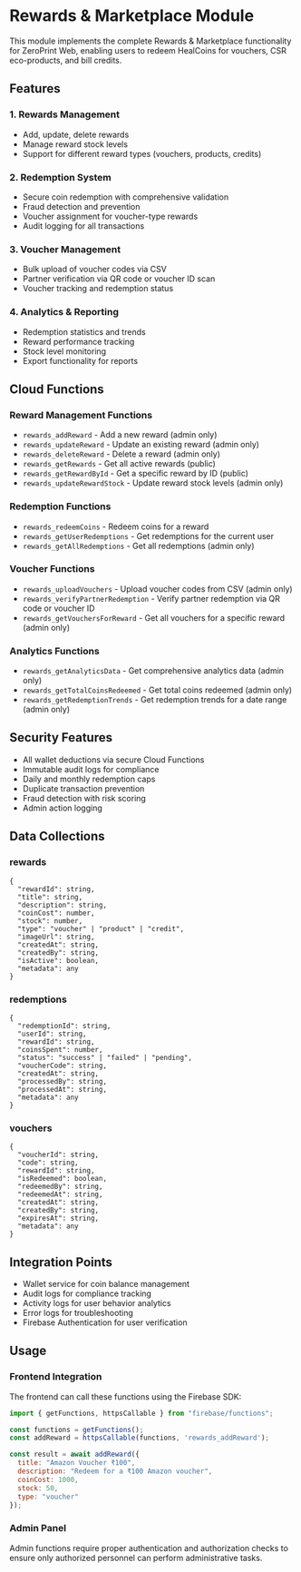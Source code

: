 # Rewards & Marketplace Module

This module implements the complete Rewards & Marketplace functionality for ZeroPrint Web, enabling users to redeem HealCoins for vouchers, CSR eco-products, and bill credits.

## Features

### 1. Rewards Management
- Add, update, delete rewards
- Manage reward stock levels
- Support for different reward types (vouchers, products, credits)

### 2. Redemption System
- Secure coin redemption with comprehensive validation
- Fraud detection and prevention
- Voucher assignment for voucher-type rewards
- Audit logging for all transactions

### 3. Voucher Management
- Bulk upload of voucher codes via CSV
- Partner verification via QR code or voucher ID scan
- Voucher tracking and redemption status

### 4. Analytics & Reporting
- Redemption statistics and trends
- Reward performance tracking
- Stock level monitoring
- Export functionality for reports

## Cloud Functions

### Reward Management Functions
- `rewards_addReward` - Add a new reward (admin only)
- `rewards_updateReward` - Update an existing reward (admin only)
- `rewards_deleteReward` - Delete a reward (admin only)
- `rewards_getRewards` - Get all active rewards (public)
- `rewards_getRewardById` - Get a specific reward by ID (public)
- `rewards_updateRewardStock` - Update reward stock levels (admin only)

### Redemption Functions
- `rewards_redeemCoins` - Redeem coins for a reward
- `rewards_getUserRedemptions` - Get redemptions for the current user
- `rewards_getAllRedemptions` - Get all redemptions (admin only)

### Voucher Functions
- `rewards_uploadVouchers` - Upload voucher codes from CSV (admin only)
- `rewards_verifyPartnerRedemption` - Verify partner redemption via QR code or voucher ID
- `rewards_getVouchersForReward` - Get all vouchers for a specific reward (admin only)

### Analytics Functions
- `rewards_getAnalyticsData` - Get comprehensive analytics data (admin only)
- `rewards_getTotalCoinsRedeemed` - Get total coins redeemed (admin only)
- `rewards_getRedemptionTrends` - Get redemption trends for a date range (admin only)

## Security Features

- All wallet deductions via secure Cloud Functions
- Immutable audit logs for compliance
- Daily and monthly redemption caps
- Duplicate transaction prevention
- Fraud detection with risk scoring
- Admin action logging

## Data Collections

### rewards
```
{
  "rewardId": string,
  "title": string,
  "description": string,
  "coinCost": number,
  "stock": number,
  "type": "voucher" | "product" | "credit",
  "imageUrl": string,
  "createdAt": string,
  "createdBy": string,
  "isActive": boolean,
  "metadata": any
}
```

### redemptions
```
{
  "redemptionId": string,
  "userId": string,
  "rewardId": string,
  "coinsSpent": number,
  "status": "success" | "failed" | "pending",
  "voucherCode": string,
  "createdAt": string,
  "processedBy": string,
  "processedAt": string,
  "metadata": any
}
```

### vouchers
```
{
  "voucherId": string,
  "code": string,
  "rewardId": string,
  "isRedeemed": boolean,
  "redeemedBy": string,
  "redeemedAt": string,
  "createdAt": string,
  "createdBy": string,
  "expiresAt": string,
  "metadata": any
}
```

## Integration Points

- Wallet service for coin balance management
- Audit logs for compliance tracking
- Activity logs for user behavior analytics
- Error logs for troubleshooting
- Firebase Authentication for user verification

## Usage

### Frontend Integration
The frontend can call these functions using the Firebase SDK:

```javascript
import { getFunctions, httpsCallable } from "firebase/functions";

const functions = getFunctions();
const addReward = httpsCallable(functions, 'rewards_addReward');

const result = await addReward({
  title: "Amazon Voucher ₹100",
  description: "Redeem for a ₹100 Amazon voucher",
  coinCost: 1000,
  stock: 50,
  type: "voucher"
});
```

### Admin Panel
Admin functions require proper authentication and authorization checks to ensure only authorized personnel can perform administrative tasks.